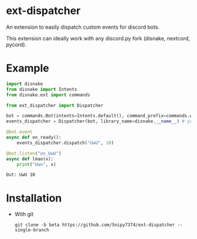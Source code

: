 # ext-dispatcher

An extension to easily dispatch custom events for discord bots.

This extension can ideally work with any discord.py fork (disnake, nextcord, pycord).

# Example

```py
import disnake
from disnake import Intents
from disnake.ext import commands

from ext_dispatcher import Dispatcher

bot = commands.Bot(intents=Intents.default(), command_prefix=commands.when_mentioned)
events_dispatcher = Dispatcher(bot, library_name=disnake.__name__) # you can also pass "disnake"

@bot.event
async def on_ready():
    events_dispatcher.dispatch("UwU", 10)

@bot.listen("on_UwU")
async def lmao(x):
    print("Uwu", x)
```

```
Out: UwU 10
```

# Installation

- With git
    
    ```
    git clone -b beta https://github.com/Snipy7374/ext-dispatcher --single-branch
    ```
